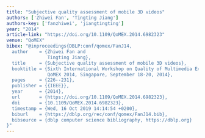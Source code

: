 ```yaml
---
title: "Subjective quality assessment of mobile 3D videos"
authors: ['Zhiwei Fan', 'Tingting Jiang']
authors-key: ['fanzhiwei', 'jiangtingting']
year: "2014"
article-link: "https://doi.org/10.1109/QoMEX.2014.6982323"
venue: "QoMEX"
bibex: "@inproceedings{DBLP:conf/qomex/FanJ14,
  author    = {Zhiwei Fan and
               Tingting Jiang},
  title     = {Subjective quality assessment of mobile 3D videos},
  booktitle = {Sixth International Workshop on Quality of Multimedia Experience,
               QoMEX 2014, Singapore, September 18-20, 2014},
  pages     = {226--231},
  publisher = {{IEEE}},
  year      = {2014},
  url       = {https://doi.org/10.1109/QoMEX.2014.6982323},
  doi       = {10.1109/QoMEX.2014.6982323},
  timestamp = {Wed, 16 Oct 2019 14:14:54 +0200},
  biburl    = {https://dblp.org/rec/conf/qomex/FanJ14.bib},
  bibsource = {dblp computer science bibliography, https://dblp.org}
}"
---
```

